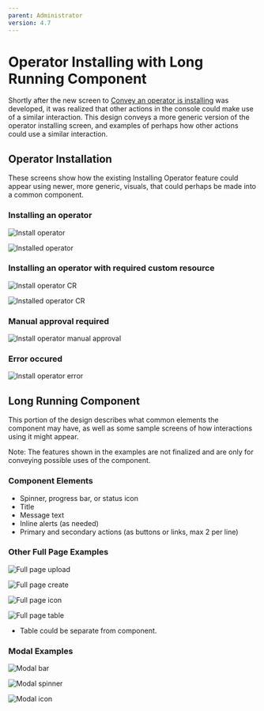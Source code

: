 ```yaml
---
parent: Administrator
version: 4.7
---
```


# Operator Installing with Long Running Component

Shortly after the new screen to [Convey an operator is installing](http://openshift.github.io/openshift-origin-design/designs/administrator/olm/convey-installing-operator/) was developed, it was realized that other actions in the console could make use of a similar interaction. This design conveys a more generic version of the operator installing screen, and examples of perhaps how other actions could use a similar interaction.

## Operator Installation

These screens show how the existing Installing Operator feature could appear using newer, more generic, visuals, that could perhaps be made into a common component.

### Installing an operator
![Install operator](img/longRun-1-1-installing.png)

![Installed operator](img/longRun-1-2-installed.png)

### Installing an operator with required custom resource

![Install operator CR](img/longRun-1-3-installingCR.png)

![Installed operator CR](img/longRun-1-4-installedCR.png)

### Manual approval required

![Install operator manual approval](img/longRun-1-5-manApprove.png)

### Error occured

![Install operator error](img/longRun-1-6-error.png)

## Long Running Component

This portion of the design describes what common elements the component may have, as well as some sample screens of how interactions using it might appear.

Note: The features shown in the examples are not finalized and are only for conveying possible uses of the component.

### Component Elements
- Spinner, progress bar, or status icon
- Title
- Message text
- Inline alerts (as needed)
- Primary and secondary actions (as buttons or links, max 2 per line)

### Other Full Page Examples

![Full page upload](img/longRun-2-1-upload.png)

![Full page create](img/longRun-2-2-create.png)

![Full page icon](img/longRun-2-3-icon.png)

![Full page table](img/longRun-2-4-table.png)
- Table could be separate from component.

### Modal Examples

![Modal bar](img/longRunModal-3-1-bar.png)

![Modal spinner](img/longRunModal-3-2-spinner.png)

![Modal icon](img/longRunModal-3-3-icon.png)